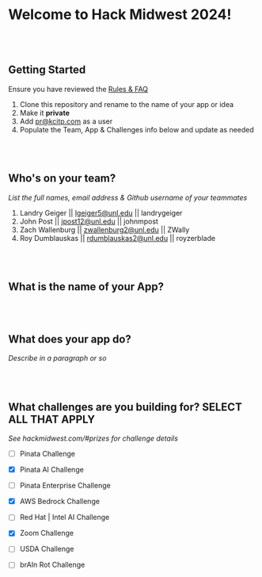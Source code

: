 # Welcome to Hack Midwest 2024!
<br /><br />


## Getting Started
Ensure you have reviewed the [Rules & FAQ](https://hackmidwest.com/#faq)
1. Clone this repository and rename to the name of your app or idea
2. Make it **private**
3. Add pr@kcitp.com as a user
4. Populate the Team, App & Challenges info below and update as needed

<br /><br />

## Who's on your team?
*List the full names,  email address & Github username of your teammates*

1.   Landry Geiger  || lgeiger5@unl.edu || landrygeiger
2.   John Post      || jpost12@unl.edu  || johnmpost
3.   Zach Wallenburg || zwallenburg2@unl.edu || ZWally
4.   Roy Dumblauskas || rdumblauskas2@unl.edu || royzerblade

<br /><br />


## What is the name of your App?

<br /><br />
## What does your app do?
*Describe in a paragraph or so*

<br /><br />


## What challenges are you building for? SELECT ALL THAT APPLY
*See hackmidwest.com/#prizes for challenge details*
- [ ]  Pinata Challenge
- [X]  Pinata AI Challenge
- [ ]  Pinata Enterprise Challenge
- [X]  AWS Bedrock Challenge
- [ ]  Red Hat | Intel AI Challenge
- [X]  Zoom Challenge
- [ ]  USDA Challenge
- [ ]  brAIn Rot Challenge


<br /><br />
